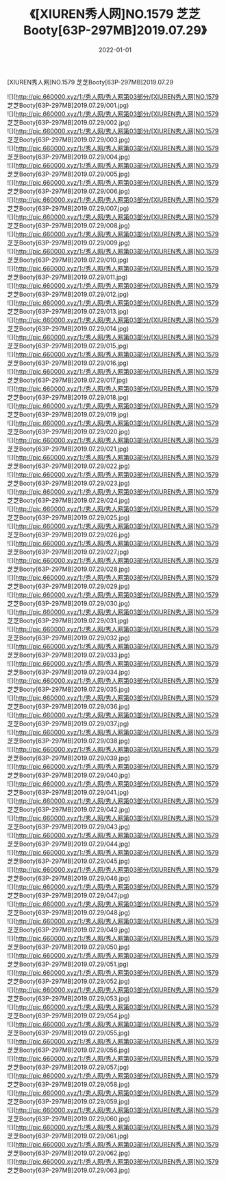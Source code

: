 ﻿---
layout: post
title:  《[XIUREN秀人网]NO.1579 芝芝Booty[63P-297MB]2019.07.29》
date:   2022-01-01
img: http://pic.660000.xyz/1:/秀人网/秀人网第03部分/[XIUREN秀人网]NO.1579 芝芝Booty[63P-297MB]2019.07.29/000.jpg
categories: [美女, 清纯, 唯美]
---

[XIUREN秀人网]NO.1579 芝芝Booty[63P-297MB]2019.07.29

 ![](http://pic.660000.xyz/1:/秀人网/秀人网第03部分/[XIUREN秀人网]NO.1579 芝芝Booty[63P-297MB]2019.07.29/001.jpg) <br>![](http://pic.660000.xyz/1:/秀人网/秀人网第03部分/[XIUREN秀人网]NO.1579 芝芝Booty[63P-297MB]2019.07.29/002.jpg) <br>![](http://pic.660000.xyz/1:/秀人网/秀人网第03部分/[XIUREN秀人网]NO.1579 芝芝Booty[63P-297MB]2019.07.29/003.jpg) <br>![](http://pic.660000.xyz/1:/秀人网/秀人网第03部分/[XIUREN秀人网]NO.1579 芝芝Booty[63P-297MB]2019.07.29/004.jpg) <br>![](http://pic.660000.xyz/1:/秀人网/秀人网第03部分/[XIUREN秀人网]NO.1579 芝芝Booty[63P-297MB]2019.07.29/005.jpg) <br>![](http://pic.660000.xyz/1:/秀人网/秀人网第03部分/[XIUREN秀人网]NO.1579 芝芝Booty[63P-297MB]2019.07.29/006.jpg) <br>![](http://pic.660000.xyz/1:/秀人网/秀人网第03部分/[XIUREN秀人网]NO.1579 芝芝Booty[63P-297MB]2019.07.29/007.jpg) <br>![](http://pic.660000.xyz/1:/秀人网/秀人网第03部分/[XIUREN秀人网]NO.1579 芝芝Booty[63P-297MB]2019.07.29/008.jpg) <br>![](http://pic.660000.xyz/1:/秀人网/秀人网第03部分/[XIUREN秀人网]NO.1579 芝芝Booty[63P-297MB]2019.07.29/009.jpg) <br>![](http://pic.660000.xyz/1:/秀人网/秀人网第03部分/[XIUREN秀人网]NO.1579 芝芝Booty[63P-297MB]2019.07.29/010.jpg) <br>![](http://pic.660000.xyz/1:/秀人网/秀人网第03部分/[XIUREN秀人网]NO.1579 芝芝Booty[63P-297MB]2019.07.29/011.jpg) <br>![](http://pic.660000.xyz/1:/秀人网/秀人网第03部分/[XIUREN秀人网]NO.1579 芝芝Booty[63P-297MB]2019.07.29/012.jpg) <br>![](http://pic.660000.xyz/1:/秀人网/秀人网第03部分/[XIUREN秀人网]NO.1579 芝芝Booty[63P-297MB]2019.07.29/013.jpg) <br>![](http://pic.660000.xyz/1:/秀人网/秀人网第03部分/[XIUREN秀人网]NO.1579 芝芝Booty[63P-297MB]2019.07.29/014.jpg) <br>![](http://pic.660000.xyz/1:/秀人网/秀人网第03部分/[XIUREN秀人网]NO.1579 芝芝Booty[63P-297MB]2019.07.29/015.jpg) <br>![](http://pic.660000.xyz/1:/秀人网/秀人网第03部分/[XIUREN秀人网]NO.1579 芝芝Booty[63P-297MB]2019.07.29/016.jpg) <br>![](http://pic.660000.xyz/1:/秀人网/秀人网第03部分/[XIUREN秀人网]NO.1579 芝芝Booty[63P-297MB]2019.07.29/017.jpg) <br>![](http://pic.660000.xyz/1:/秀人网/秀人网第03部分/[XIUREN秀人网]NO.1579 芝芝Booty[63P-297MB]2019.07.29/018.jpg) <br>![](http://pic.660000.xyz/1:/秀人网/秀人网第03部分/[XIUREN秀人网]NO.1579 芝芝Booty[63P-297MB]2019.07.29/019.jpg) <br>![](http://pic.660000.xyz/1:/秀人网/秀人网第03部分/[XIUREN秀人网]NO.1579 芝芝Booty[63P-297MB]2019.07.29/020.jpg) <br>![](http://pic.660000.xyz/1:/秀人网/秀人网第03部分/[XIUREN秀人网]NO.1579 芝芝Booty[63P-297MB]2019.07.29/021.jpg) <br>![](http://pic.660000.xyz/1:/秀人网/秀人网第03部分/[XIUREN秀人网]NO.1579 芝芝Booty[63P-297MB]2019.07.29/022.jpg) <br>![](http://pic.660000.xyz/1:/秀人网/秀人网第03部分/[XIUREN秀人网]NO.1579 芝芝Booty[63P-297MB]2019.07.29/023.jpg) <br>![](http://pic.660000.xyz/1:/秀人网/秀人网第03部分/[XIUREN秀人网]NO.1579 芝芝Booty[63P-297MB]2019.07.29/024.jpg) <br>![](http://pic.660000.xyz/1:/秀人网/秀人网第03部分/[XIUREN秀人网]NO.1579 芝芝Booty[63P-297MB]2019.07.29/025.jpg) <br>![](http://pic.660000.xyz/1:/秀人网/秀人网第03部分/[XIUREN秀人网]NO.1579 芝芝Booty[63P-297MB]2019.07.29/026.jpg) <br>![](http://pic.660000.xyz/1:/秀人网/秀人网第03部分/[XIUREN秀人网]NO.1579 芝芝Booty[63P-297MB]2019.07.29/027.jpg) <br>![](http://pic.660000.xyz/1:/秀人网/秀人网第03部分/[XIUREN秀人网]NO.1579 芝芝Booty[63P-297MB]2019.07.29/028.jpg) <br>![](http://pic.660000.xyz/1:/秀人网/秀人网第03部分/[XIUREN秀人网]NO.1579 芝芝Booty[63P-297MB]2019.07.29/029.jpg) <br>![](http://pic.660000.xyz/1:/秀人网/秀人网第03部分/[XIUREN秀人网]NO.1579 芝芝Booty[63P-297MB]2019.07.29/030.jpg) <br>![](http://pic.660000.xyz/1:/秀人网/秀人网第03部分/[XIUREN秀人网]NO.1579 芝芝Booty[63P-297MB]2019.07.29/031.jpg) <br>![](http://pic.660000.xyz/1:/秀人网/秀人网第03部分/[XIUREN秀人网]NO.1579 芝芝Booty[63P-297MB]2019.07.29/032.jpg) <br>![](http://pic.660000.xyz/1:/秀人网/秀人网第03部分/[XIUREN秀人网]NO.1579 芝芝Booty[63P-297MB]2019.07.29/033.jpg) <br>![](http://pic.660000.xyz/1:/秀人网/秀人网第03部分/[XIUREN秀人网]NO.1579 芝芝Booty[63P-297MB]2019.07.29/034.jpg) <br>![](http://pic.660000.xyz/1:/秀人网/秀人网第03部分/[XIUREN秀人网]NO.1579 芝芝Booty[63P-297MB]2019.07.29/035.jpg) <br>![](http://pic.660000.xyz/1:/秀人网/秀人网第03部分/[XIUREN秀人网]NO.1579 芝芝Booty[63P-297MB]2019.07.29/036.jpg) <br>![](http://pic.660000.xyz/1:/秀人网/秀人网第03部分/[XIUREN秀人网]NO.1579 芝芝Booty[63P-297MB]2019.07.29/037.jpg) <br>![](http://pic.660000.xyz/1:/秀人网/秀人网第03部分/[XIUREN秀人网]NO.1579 芝芝Booty[63P-297MB]2019.07.29/038.jpg) <br>![](http://pic.660000.xyz/1:/秀人网/秀人网第03部分/[XIUREN秀人网]NO.1579 芝芝Booty[63P-297MB]2019.07.29/039.jpg) <br>![](http://pic.660000.xyz/1:/秀人网/秀人网第03部分/[XIUREN秀人网]NO.1579 芝芝Booty[63P-297MB]2019.07.29/040.jpg) <br>![](http://pic.660000.xyz/1:/秀人网/秀人网第03部分/[XIUREN秀人网]NO.1579 芝芝Booty[63P-297MB]2019.07.29/041.jpg) <br>![](http://pic.660000.xyz/1:/秀人网/秀人网第03部分/[XIUREN秀人网]NO.1579 芝芝Booty[63P-297MB]2019.07.29/042.jpg) <br>![](http://pic.660000.xyz/1:/秀人网/秀人网第03部分/[XIUREN秀人网]NO.1579 芝芝Booty[63P-297MB]2019.07.29/043.jpg) <br>![](http://pic.660000.xyz/1:/秀人网/秀人网第03部分/[XIUREN秀人网]NO.1579 芝芝Booty[63P-297MB]2019.07.29/044.jpg) <br>![](http://pic.660000.xyz/1:/秀人网/秀人网第03部分/[XIUREN秀人网]NO.1579 芝芝Booty[63P-297MB]2019.07.29/045.jpg) <br>![](http://pic.660000.xyz/1:/秀人网/秀人网第03部分/[XIUREN秀人网]NO.1579 芝芝Booty[63P-297MB]2019.07.29/046.jpg) <br>![](http://pic.660000.xyz/1:/秀人网/秀人网第03部分/[XIUREN秀人网]NO.1579 芝芝Booty[63P-297MB]2019.07.29/047.jpg) <br>![](http://pic.660000.xyz/1:/秀人网/秀人网第03部分/[XIUREN秀人网]NO.1579 芝芝Booty[63P-297MB]2019.07.29/048.jpg) <br>![](http://pic.660000.xyz/1:/秀人网/秀人网第03部分/[XIUREN秀人网]NO.1579 芝芝Booty[63P-297MB]2019.07.29/049.jpg) <br>![](http://pic.660000.xyz/1:/秀人网/秀人网第03部分/[XIUREN秀人网]NO.1579 芝芝Booty[63P-297MB]2019.07.29/050.jpg) <br>![](http://pic.660000.xyz/1:/秀人网/秀人网第03部分/[XIUREN秀人网]NO.1579 芝芝Booty[63P-297MB]2019.07.29/051.jpg) <br>![](http://pic.660000.xyz/1:/秀人网/秀人网第03部分/[XIUREN秀人网]NO.1579 芝芝Booty[63P-297MB]2019.07.29/052.jpg) <br>![](http://pic.660000.xyz/1:/秀人网/秀人网第03部分/[XIUREN秀人网]NO.1579 芝芝Booty[63P-297MB]2019.07.29/053.jpg) <br>![](http://pic.660000.xyz/1:/秀人网/秀人网第03部分/[XIUREN秀人网]NO.1579 芝芝Booty[63P-297MB]2019.07.29/054.jpg) <br>![](http://pic.660000.xyz/1:/秀人网/秀人网第03部分/[XIUREN秀人网]NO.1579 芝芝Booty[63P-297MB]2019.07.29/055.jpg) <br>![](http://pic.660000.xyz/1:/秀人网/秀人网第03部分/[XIUREN秀人网]NO.1579 芝芝Booty[63P-297MB]2019.07.29/056.jpg) <br>![](http://pic.660000.xyz/1:/秀人网/秀人网第03部分/[XIUREN秀人网]NO.1579 芝芝Booty[63P-297MB]2019.07.29/057.jpg) <br>![](http://pic.660000.xyz/1:/秀人网/秀人网第03部分/[XIUREN秀人网]NO.1579 芝芝Booty[63P-297MB]2019.07.29/058.jpg) <br>![](http://pic.660000.xyz/1:/秀人网/秀人网第03部分/[XIUREN秀人网]NO.1579 芝芝Booty[63P-297MB]2019.07.29/059.jpg) <br>![](http://pic.660000.xyz/1:/秀人网/秀人网第03部分/[XIUREN秀人网]NO.1579 芝芝Booty[63P-297MB]2019.07.29/060.jpg) <br>![](http://pic.660000.xyz/1:/秀人网/秀人网第03部分/[XIUREN秀人网]NO.1579 芝芝Booty[63P-297MB]2019.07.29/061.jpg) <br>![](http://pic.660000.xyz/1:/秀人网/秀人网第03部分/[XIUREN秀人网]NO.1579 芝芝Booty[63P-297MB]2019.07.29/062.jpg) <br>![](http://pic.660000.xyz/1:/秀人网/秀人网第03部分/[XIUREN秀人网]NO.1579 芝芝Booty[63P-297MB]2019.07.29/063.jpg) <br>